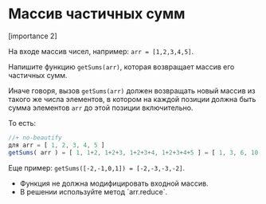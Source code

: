 # Массив частичных сумм

[importance 2]

На входе массив чисел, например: `arr = [1,2,3,4,5]`.

Напишите функцию `getSums(arr)`, которая возвращает массив его частичных сумм.

Иначе говоря, вызов `getSums(arr)` должен возвращать новый массив из такого же числа элементов, в котором на каждой позиции должна быть сумма элементов `arr` до этой позиции включительно.

То есть:

```js
//+ no-beautify
для arr = [ 1, 2, 3, 4, 5 ]
getSums( arr ) = [ 1, 1+2, 1+2+3, 1+2+3+4, 1+2+3+4+5 ] = [ 1, 3, 6, 10, 15 ]
```

Еще пример: `getSums([-2,-1,0,1]) = [-2,-3,-3,-2]`. 

<ul>
<li>Функция не должна модифицировать входной массив.</li>
<li>В решении используйте метод `arr.reduce`.</li>
</ul>
